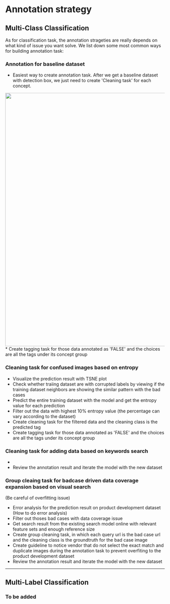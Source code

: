 
# Annotation strategy

## Multi-Class Classification

As for classification task, the annotation strageties are really depends on what kind of issue you want solve. We list down some most common ways for building annotation task:

### Annotation for baseline dataset
* Easiest way to create annotation task. After we get a baseline dataset with detection box, we just need to create 'Cleaning task' for each concept.
<img src="https://github.com/visenze/sense/blob/feature/notes/notes/images/data/detect_box.png" width=800>
* Create tagging task for those data annotated as 'FALSE' and the choices are all the tags under its concept group

### Cleaning task for confused images based on entropy
* Visualize the prediction result with TSNE plot
* Check whether traiing dataset are with corrupted labels by viewing if the training dataset neighbors are showing the similar pattern with the bad cases
* Predict the entire training dataset with the model and get the entropy value for each prediction
* Filter out the data with highest 10% entropy value (the percentage can vary according to the dataset)
* Create cleaning task for the filtered data and the cleaning class is the predicted tag
* Create tagging task for those data annotated as 'FALSE' and the choices are all the tags under its concept group

### Cleaning task for adding data based on keywords search
* 
* Review the annotation result and iterate the model with the new dataset

### Group cleaing task for badcase driven data coverage expansion based on visual search 
(Be careful of overfitting issue)
* Error analysis for the prediction result on product development dataset (How to do error analysis)
* Filter out thoses bad cases with data coverage issue
* Get search result from the existing search model online with relevant feature sets and enough reference size
* Create group cleaning task, in which each query url is the bad case url and the cleaning class is the groundtruth for the bad case image
* Create guideline to notice vendor that do not select the exact match and duplicate images during the annotation task to prevent overfiting to the product development dataset
* Review the annotation result and iterate the model with the new dataset

---
## Multi-Label Classification

### To be added




